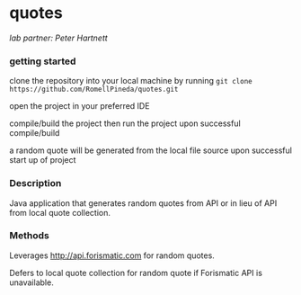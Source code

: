 # quotes

*lab partner: Peter Hartnett*

### getting started

clone the repository into your local machine by running `git clone https://github.com/RomellPineda/quotes.git`

open the project in your preferred IDE

compile/build the project then run the project upon successful compile/build

a random quote will be generated from the local file source upon successful start up of project


### Description

Java application that generates random quotes from API or in lieu of API from local quote collection.

### Methods

Leverages http://api.forismatic.com for random quotes.

Defers to local quote collection for random quote if Forismatic API is unavailable.
